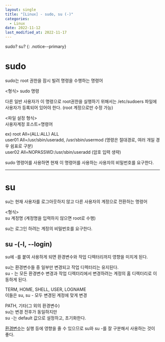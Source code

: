 ```yaml
---
layout: single
title: "[Linux] - sudo, su (-)"
categories:
  - Linux
date: 2022-11-12
last_modified_at: 2022-11-17 
---
```


sudo? su?
{: .notice--primary}

# sudo
sudo는 root 권한을 잠시 빌려 명령을 수행하는 명령어<br>

\<형식\>
sudo 명령<br>

다른 일반 사용자가 이 명령으로 root권한을 실행하기 위해서는 /etc/sudoers 파일에 사용자가 등록되어 있어야 한다. \(root 계정으로만 수정 가능\)<br>

\<파일 설정 형식\>     
사용자계정 호스트=명령어<br> 

ex\) root All=\(ALL:ALL\) ALL<br>
    user01 All=/usr/sbin/useradd, /usr/sbin/usermod \(명령은 절대경로, 여러 개일 경우 쉼표로 구분\)<br>
    user02 All=NOPASSWD:/usr/sbin/useradd \(암호 입력 생략\)<br>
    
sudo 명령어를 사용하면 현재 이 명령어를 사용하는 사용자의 비밀번호를 요구한다. 

---

# su 
su는 현재 사용자를 로그아웃하지 않고 다른 사용자의 계정으로 전환하는 명령어

\<형식\><br>
su 계정명 \(계정명을 입력하지 않으면 root로 수행\)<br>

su는 로그인 하려는 계정의 비밀번호를 요구한다. 

## su -(-l, --login)
su에 -를 붙여 사용하게 되면 환경변수와 작업 디렉터리까지 영향을 미치게 된다. 

su는 환경변수들 중 일부만 변경되고 작업 디렉터리는 유지된다.<br>
su - 는 모든 환경변수 변경과 작업 디렉터리에서 변경하려는 계정의 홈 디렉터리로 이동하게 된다. 

TERM, HOME, SHELL, USER, LOGNAME<br>
이들은 su, su - 모두 변경된 계정에 맞게 변경

PATH, 기타\(그 외의 환경변수\)<br>
su는 변경 전후가 동일하지만<br> 
su \-는 default 값으로 설정하고, 초기화한다.<br>

[환경변수][1]는 실행 등에 영향을 줄 수 있으므로 su와 su \-를 잘 구분해서 사용하는 것이 좋다. 

[1]: <>